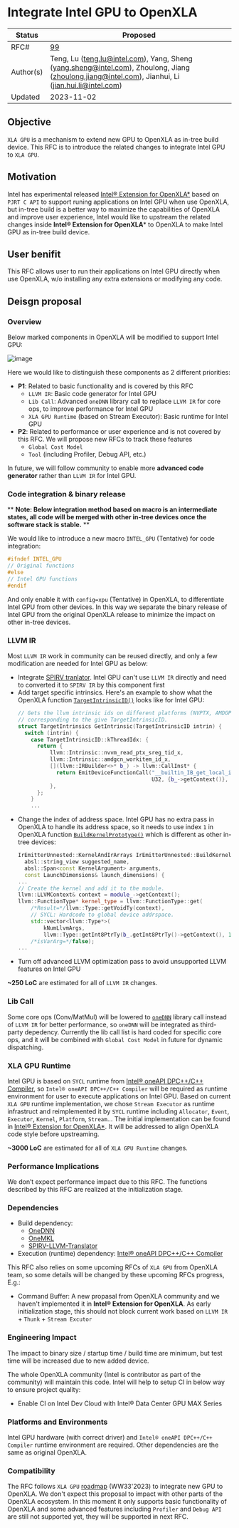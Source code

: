 # Integrate Intel GPU to OpenXLA
| Status | Proposed |
| ------ | -------- |
| RFC#   | [99](https://github.com/openxla/community/pull/99) |
| Author(s)	| Teng, Lu (teng.lu@intel.com), Yang, Sheng (yang.sheng@intel.com), Zhoulong, Jiang (zhoulong.jiang@intel.com), Jianhui, Li (jian.hui.li@intel.com) |
| Updated | 2023-11-02 |

## Objective
`XLA GPU` is a mechanism to extend new GPU to OpenXLA as in-tree build device. This RFC is to introduce the related changes to integrate Intel GPU to `XLA GPU`.

## Motivation
Intel has experimental released [Intel® Extension for OpenXLA*](https://github.com/intel/intel-extension-for-openxla) based on `PJRT C API` to support runing applications on Intel GPU when use OpenXLA, 
but in-tree build is a better way to maximize the capabilities of OpenXLA and improve user experience,
Intel would like to upstream the related changes inside **Intel® Extension for OpenXLA*** to OpenXLA to make Intel GPU as in-tree build device.

## User benifit
This RFC allows user to run their applications on Intel GPU directly when use OpenXLA, w/o installing any extra extensions or modifying any code.

## Deisgn proposal
### Overview
Below marked components in OpenXLA will be modified to support Intel GPU:

![image](https://github.com/Zantares/community/blob/tenglu/intel_gpu_rfc/rfcs/20231102-intel-gpu/structre.png?raw=true)

Here we would like to distinguish these components as 2 different priorities:
* **P1**: Related to basic functionality and is covered by this RFC
  - `LLVM IR`: Basic code generator for Intel GPU
  - `Lib Call`: Advanced `oneDNN` library call to replace `LLVM IR` for core ops, to improve performance for Intel GPU
  - `XLA GPU Runtime` (based on Stream Executor): Basic runtime for Intel GPU 
* **P2**: Related to performance or user experience and is not covered by this RFC. We will propose new RFCs to track these features
  - `Global Cost Model`
  - `Tool` (including Profiler, Debug API, etc.)

In future, we will follow community to enable more **advanced code generator** rather than `LLVM IR` for Intel GPU.
  
### Code integration & binary release
** **Note: Below integration method based on macro is an intermediate states, 
all code will be merged with other in-tree devices once the software stack is stable.** **

We would like to introduce a new macro `INTEL_GPU` (Tentative) for code integration:
```c++
#ifndef INTEL_GPU
// Original functions
#else
// Intel GPU functions
#endif
```
And only enable it with `config=xpu` (Tentative) in OpenXLA, to differentiate Intel GPU from other devices.
In this way we separate the binary release of Intel GPU from the original OpenXLA release to minimize the impact on other in-tree devices.

### LLVM IR
Most `LLVM IR` work in community can be reused directly, and only a few modification are needed for Intel GPU as below:
* Integrate [SPIRV tranlator](https://github.com/KhronosGroup/SPIRV-LLVM-Translator). Intel GPU can't use `LLVM IR` directly and need to converted it to `SPIRV IR` by this component first
* Add target specific intrinsics. Here's an example to show what the OpenXLA function [`TargetIntrinsicID()`](https://github.com/openxla/xla/blob/fb9e7064dade52134a0858a865f4be97e894bb81/xla/service/gpu/target_util.cc#L52) looks like for Intel GPU:
  ```c++
  // Gets the llvm intrinsic ids on different platforms (NVPTX, AMDGPU)
  // corresponding to the give TargetIntrinsicID.
  struct TargetIntrinsics GetIntrinsic(TargetIntrinsicID intrin) {
    switch (intrin) {
      case TargetIntrinsicID::kThreadIdx: {
        return {
            llvm::Intrinsic::nvvm_read_ptx_sreg_tid_x,
            llvm::Intrinsic::amdgcn_workitem_id_x,
            [](llvm::IRBuilder<>* b_) -> llvm::CallInst* {
              return EmitDeviceFunctionCall("__builtin_IB_get_local_id_x", {}, {},
                                            U32, {b_->getContext()}, b_);
            },
        };
      }
      ...
  ```
* Change the index of address space. Intel GPU has no extra pass in OpenXLA to handle its address space,
  so it needs to use index `1` in OpenXLA function [`BuildKernelPrototype()`](https://github.com/openxla/xla/blob/main/xla/service/gpu/fusions/fusion_emitter.cc#L83C1-L116) which is different as other in-tree devices:
  ```c++
  IrEmitterUnnested::KernelAndIrArrays IrEmitterUnnested::BuildKernelPrototype(
    absl::string_view suggested_name,
    absl::Span<const KernelArgument> arguments,
    const LaunchDimensions& launch_dimensions) {
  ...
  // Create the kernel and add it to the module.
  llvm::LLVMContext& context = module_->getContext();
  llvm::FunctionType* kernel_type = llvm::FunctionType::get(
      /*Result=*/llvm::Type::getVoidTy(context),
      // SYCL: Hardcode to global device addrspace.
      std::vector<llvm::Type*>(
          kNumLlvmArgs,
          llvm::Type::getInt8PtrTy(b_.getInt8PtrTy()->getContext(), 1)),
      /*isVarArg=*/false);
  ...
  ```
* Turn off advanced LLVM optimization pass to avoid unsupported LLVM features on Intel GPU

**~250 LoC** are estimated for all of `LLVM IR` changes.

### Lib Call
Some core ops (Conv/MatMul) will be lowered to [`oneDNN`](https://github.com/oneapi-src/oneDNN) library call instead of `LLVM IR` for better performance, so `oneDNN` will be integrated as third-party depedency.
Currently the lib call list is hard coded for specific core ops, and it will be combined with `Global Cost Model` in future for dynamic dispatching.

### XLA GPU Runtime
Intel GPU is based on `SYCL` runtime from [Intel® oneAPI DPC++/C++ Compiler](https://www.intel.com/content/www/us/en/developer/tools/oneapi/dpc-compiler.html), 
so `Intel® oneAPI DPC++/C++ Compiler` will be required as runtime environment for user to execute applications on Intel GPU.
Based on current `XLA GPU` runtime implementation, we chose `Stream Executor` as runtime infrastruct and reimplemented it by `SYCL` runtime including `Allocator`, `Event`, `Executor`, `Kernel`, `Platform`, `Stream`...
The initial implementation can be found in [Intel® Extension for OpenXLA*](https://github.com/intel/intel-extension-for-openxla/tree/main/xla/stream_executor/sycl). It will be addressed to align OpenXLA code style before upstreaming.

**~3000 LoC** are estimated for all of `XLA GPU Runtime` changes.

### Performance Implications
We don’t expect performance impact due to this RFC. The functions described by this RFC are realized at the initialization stage.

### Dependencies
* Build dependency:
  - [OneDNN](https://github.com/oneapi-src/oneDNN)
  - [OneMKL](https://github.com/oneapi-src/oneMKL)
  - [SPIRV-LLVM-Translator](https://github.com/KhronosGroup/SPIRV-LLVM-Translator)
* Execution (runtime) dependency: [Intel® oneAPI DPC++/C++ Compiler](https://www.intel.com/content/www/us/en/developer/tools/oneapi/dpc-compiler.html)

This RFC also relies on some upcoming RFCs of `XLA GPU` from OpenXLA team, so some details will be changed by these upcoming RFCs progress, E.g.:
  - Command Buffer: A new propasal from OpenXLA community and we haven't implemented it in **Intel® Extension for OpenXLA**.
    As early initialization stage, this should not block current work based on `LLVM IR` + `Thunk` + `Stream Excutor`

### Engineering Impact
The impact to binary size / startup time / build time are minimum, but test time will be increased due to new added device.

The whole OpenXLA community (Intel is contributor as part of the community) will maintain this code. Intel will help to setup CI in below way to ensure project quality:
* Enable CI on Intel Dev Cloud with Intel® Data Center GPU MAX Series

### Platforms and Environments
Intel GPU hardware (with correct driver) and `Intel® oneAPI DPC++/C++ Compiler` runtime environment are required. Other dependencies are the same as original OpenXLA.

### Compatibility
The RFC follows `XLA GPU` [roadmap](https://docs.google.com/presentation/d/1FPVjZUkTApV80TKJ-WbPvLynjIxb3sdFGwn6Qs9UCrw/edit#slide=id.g224a3cf318c_0_1047) (WW33'2023) to integrate new GPU to OpenXLA.
We don't expect this proposal to impact with other parts of the OpenXLA ecosystem. In this moment it only supports basic functionality of OpenXLA and some advanced features including `Profiler` and `Debug API` are still not supported yet, they will be supported in next RFC.
